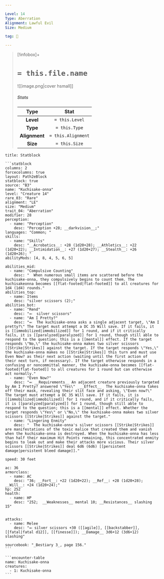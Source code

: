 ```yaml
---

Level: 14
Type: Aberration
Alignment: Lawful Evil
Size: Medium

tag: 👹

---
```


> [!infobox]+
> #  `= this.file.name`
> ![[image.png|cover hsmall]]
> ##### Stats
> Type | Stat |
> :---:|:---:|
> **Level** | `= this.Level` |
> **Type** | `= this.Type` |
> **Alignment** | `= this.Alignment` |
> **Size** | `= this.Size` |



````ad-info
title: Statblock

```statblock
columns: 2
forcecolumns: true
layout: Path2eBlock
statblock: true
source: "B3"
name: "Kuchisake-onna"
level: "Creature 14"
rare_03: "Rare"
alignment: "LE"
size: "Medium"
trait_04: "Aberration"
modifier: 28
perception:
  - name: "Perception"
    desc: "Perception +28; __darkvision__;"
languages: "Common; "
skills:
  - name: "Skills"
    desc: "__Acrobatics__: +28 (1d20+28); __Athletics__: +22 (1d20+22); __Intimidation__: +27 (1d20+27); __Stealth__: +26 (1d20+26); "
abilityMods: [4, 8, 4, 5, 6, 5]

abilities_mid:
  - name: "Compulsive Counting"
    desc: "  When numerous small items are scattered before the kuchisake-onna, they compulsively begins to count them. The kuchisakeonna becomes [[flat-footed|flat-footed]] to all creatures for 1d4 (1d4) rounds."
abilities_top:
  - name: Items
    desc: "silver scissors (2);"
abilities_bot:
  - name: "Rend"
    desc: "⬻  silver scissors"
  - name: "Am I Pretty?"
    desc: "⬻  The kuchisake-onna asks a single adjacent target, \"Am I pretty?\" The target must attempt a DC 35 Will save. If it fails, it is [[immobilized|immobilized]] for 1 round, and if it critically fails, it is [[paralyzed|paralyzed]] for 1 round, though still able to respond to the question; this is a [[mental]] effect. If the target responds \"No,\" the kuchisake-onna makes two silver scissors [[Strike|Strikes]] against the target. If the target responds \"Yes,\" the kuchisake-onna makes no [[Strike|Strikes]] this turn and must use Even Now? as their next action (waiting until the first action of their next turn, if necessary). If the target otherwise responds in a confusing or noncommittal manner, the kuchisake-onna becomes [[flat-footed|flat-footed]] to all creatures for 1 round but can otherwise act normally."
  - name: "Even Now?"
    desc: "⬻ __Requirements__ An adjacent creature previously targeted by Am I Pretty? answered \"Yes\"  __Effect__  The kuchisake-onna takes off their mask, revealing their slit face and asking, \"Even now?\" The target must attempt a DC 35 Will save. If it fails, it is [[immobilized|immobilized]] for 1 round, and if it critically fails, it is [[paralyzed|paralyzed]] for 1 round, though still able to respond to the question; this is a [[mental]] effect. Whether the target responds \"Yes\" or \"No,\" the kuchisake-onna makes two silver scissors [[Strike|Strikes]] against the target."
  - name: "Lingering Enmity"
    desc: "  The kuchisake-onna's silver scissors [[Strike|Strikes]] are manifestations of the toxic malice that created them and vanish when the kuchisake-onna is destroyed. When the kuchisake-onna has less than half their maximum Hit Points remaining, this concentrated enmity begins to leak out and make their attacks more vicious. Their silver scissors [[Strike|Strikes]] deal 6d6 (6d6) [[persistent damage|persistent bleed damage]]."

speed: 30 feet

ac: 36
armorclass:
  - name: AC
    desc: "36; __Fort__: +22 (1d20+22); __Ref__: +28 (1d20+28); __Will__: +24 (1d20+24);"
hp: 252
health:
  - name: HP
    desc: "252;  __Weaknesses__ mental 10; __Resistances__ slashing 15"


attacks:
  - name: Melee
    desc: "⬻ silver scissors +30 ([[agile]], [[backstabber]], [[fatal|fatal d12]], [[finesse]]); __Damage__ 3d6+12 (3d6+12) slashing"

sourcebook: "_Bestiary 3_, page 156."
```

```encounter-table
name: Kuchisake-onna
creatures:
  - 1: Kuchisake-onna
```

````


